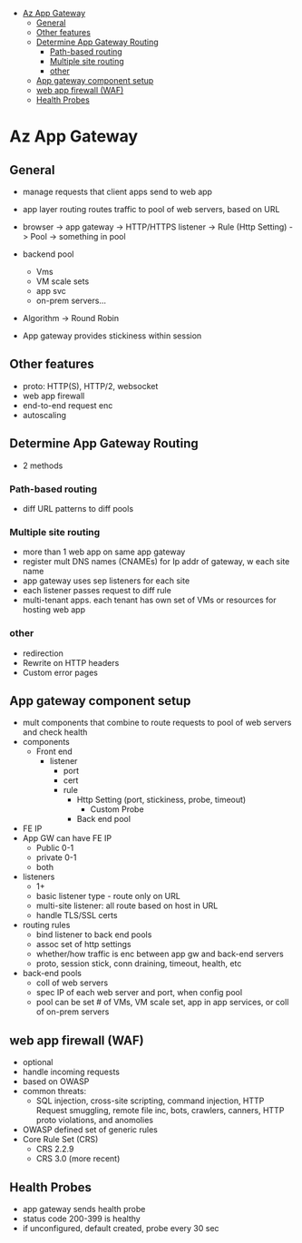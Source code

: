 - [Az App Gateway](#az-app-gateway)
  - [General](#general)
  - [Other features](#other-features)
  - [Determine App Gateway Routing](#determine-app-gateway-routing)
    - [Path-based routing](#path-based-routing)
    - [Multiple site routing](#multiple-site-routing)
    - [other](#other)
  - [App gateway component setup](#app-gateway-component-setup)
  - [web app firewall (WAF)](#web-app-firewall-waf)
  - [Health Probes](#health-probes)
# Az App Gateway

## General

* manage requests that client apps send to web app
* app layer routing routes traffic to pool of web servers, based on URL

* browser -> app gateway -> HTTP/HTTPS listener -> Rule (Http Setting) -> Pool -> something in pool
* backend pool
  * Vms
  * VM scale sets
  * app svc
  * on-prem servers... 
* Algorithm -> Round Robin
* App gateway provides stickiness within session

## Other features
* proto: HTTP(S), HTTP/2, websocket
* web app firewall 
* end-to-end request enc
* autoscaling

## Determine App Gateway Routing
* 2 methods 
### Path-based routing
* diff URL patterns to diff pools
### Multiple site routing
* more than 1 web app on same app gateway
* register mult DNS names (CNAMEs) for Ip addr of gateway, w each site name
* app gateway uses sep listeners for each site
* each listener passes request to diff rule
* multi-tenant apps. each tenant has own set of VMs or resources for hosting web app

### other
* redirection
* Rewrite on HTTP headers
* Custom error pages

## App gateway component setup
* mult components that combine to route requests to pool of web servers and check health
* components
  * Front end
    * listener
      * port
      * cert
      * rule
        * Http Setting (port, stickiness, probe, timeout)
          * Custom Probe
        * Back end pool
* FE IP
* App GW can have FE IP
  * Public 0-1
  * private 0-1
  * both
* listeners
  * 1+
  * basic listener type - route only on URL
  * multi-site listener: all route based on host in URL
  * handle TLS/SSL certs
* routing rules
  * bind listener to back end pools
  * assoc set of http settings
  * whether/how traffic is enc between app gw and back-end servers
  * proto, session stick, conn draining, timeout, health, etc
* back-end pools
  * coll of web servers
  * spec IP of each web server and port, when config pool
  * pool can be set # of VMs, VM scale set, app in app services, or coll of on-prem servers

## web app firewall (WAF)
* optional
* handle incoming requests
* based on OWASP
* common threats:
  * SQL injection, cross-site scripting, command injection, HTTP Request smuggling, remote file inc, bots, crawlers, canners, HTTP proto violations, and anomolies
* OWASP defined set of generic rules
* Core Rule Set (CRS)
  * CRS 2.2.9
  * CRS 3.0 (more recent)

## Health Probes
* app gateway sends health probe
* status code 200-399 is healthy
* if unconfigured, default created, probe every 30 sec